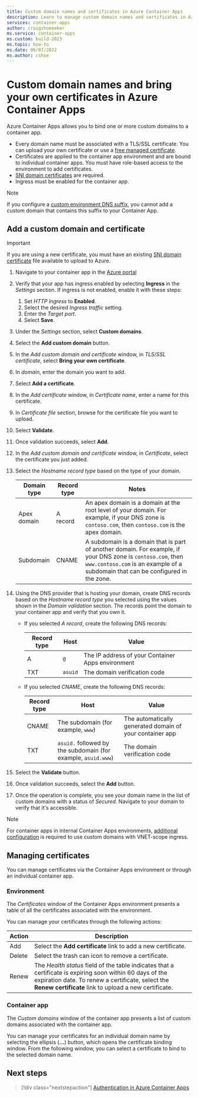 ```yaml
---
title: Custom domain names and certificates in Azure Container Apps
description: Learn to manage custom domain names and certificates in Azure Container Apps
services: container-apps
author: craigshoemaker
ms.service: container-apps
ms.custom: build-2023
ms.topic: how-to
ms.date: 06/07/2022
ms.author: cshoe
---
```


# Custom domain names and bring your own certificates in Azure Container Apps

Azure Container Apps allows you to bind one or more custom domains to a container app.

- Every domain name must be associated with a TLS/SSL certificate. You can upload your own certificate or use a [free managed certificate](custom-domains-managed-certificates.md).
- Certificates are applied to the container app environment and are bound to individual container apps. You must have role-based access to the environment to add certificates.
- [SNI domain certificates](https://wikipedia.org/wiki/Server_Name_Indication) are required.
- Ingress must be enabled for the container app.

> [!NOTE]
> If you configure a [custom environment DNS suffix](environment-custom-dns-suffix.md), you cannot add a custom domain that contains this suffix to your Container App.

## Add a custom domain and certificate

> [!IMPORTANT]
> If you are using a new certificate, you must have an existing [SNI domain certificate](https://wikipedia.org/wiki/Server_Name_Indication) file available to upload to Azure.  

1. Navigate to your container app in the [Azure portal](https://portal.azure.com)

1. Verify that your app has ingress enabled by selecting **Ingress** in the *Settings* section.  If ingress is not enabled, enable it with these steps:

   1. Set *HTTP Ingress* to **Enabled**.
   1. Select the desired *Ingress traffic* setting.
   1. Enter the *Target port*.
   1. Select **Save**.

1. Under the *Settings* section, select **Custom domains**.

1. Select the **Add custom domain** button.

1. In the *Add custom domain and certificate* window, in *TLS/SSL certificate*, select **Bring your own certificate**.

1. In *domain*, enter the domain you want to add.

1. Select **Add a certificate**.

1. In the *Add certificate* window, in *Certificate name*, enter a name for this certificate.

1. In *Certificate file* section, browse for the certificate file you want to upload.

1. Select **Validate**.

1. Once validation succeeds, select **Add**.

1. In the *Add custom domain and certificate* window, in *Certificate*, select the certificate you just added.

1. Select the *Hostname record type* based on the type of your domain.

    | Domain type | Record type | Notes |
    |--|--|--|
    | Apex domain | A record | An apex domain is a domain at the root level of your domain. For example, if your DNS zone is `contoso.com`, then `contoso.com` is the apex domain. |
    | Subdomain | CNAME | A subdomain is a domain that is part of another domain. For example, if your DNS zone is `contoso.com`, then `www.contoso.com` is an example of a subdomain that can be configured in the zone. |

1. Using the DNS provider that is hosting your domain, create DNS records based on the *Hostname record type* you selected using the values shown in the *Domain validation* section. The records point the domain to your container app and verify that you own it.

    - If you selected *A record*, create the following DNS records:

        | Record type | Host | Value |
        |--|--|--|
        | A | `@` | The IP address of your Container Apps environment |
        | TXT | `asuid` | The domain verification code |

    - If you selected *CNAME*, create the following DNS records:

        | Record type | Host | Value |
        |--|--|--|
        | CNAME | The subdomain (for example, `www`) | The automatically generated domain of your container app |
        | TXT | `asuid.` followed by the subdomain (for example, `asuid.www`) | The domain verification code |

1. Select the **Validate** button.

1. Once validation succeeds, select the **Add** button.

1. Once the operation is complete, you see your domain name in the list of custom domains with a status of *Secured*. Navigate to your domain to verify that it's accessible.

> [!NOTE]
> For container apps in internal Container Apps environments, [additional configuration](./networking.md#dns) is required to use custom domains with VNET-scope ingress.

## Managing certificates

You can manage certificates via the Container Apps environment or through an individual container app.

### Environment

The *Certificates* window of the Container Apps environment presents a table of all the certificates associated with the environment.

You can manage your certificates through the following actions:

| Action | Description |
|--|--|
| Add | Select the **Add certificate** link to add a new certificate. |
| Delete | Select the trash can icon to remove a certificate.  |
| Renew | The *Health status* field of the table indicates that a certificate is expiring soon within 60 days of the expiration date. To renew a certificate, select the **Renew certificate** link to upload a new certificate. |

### Container app

The *Custom domains* window of the container app presents a list of custom domains associated with the container app.

You can manage your certificates for an individual domain name by selecting the ellipsis (**...**) button, which opens the certificate binding window. From the following window, you can select a certificate to bind to the selected domain name.

## Next steps

> [!div class="nextstepaction"]
> [Authentication in Azure Container Apps](authentication.md)
